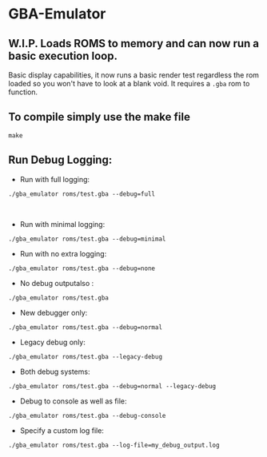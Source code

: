 # GBA-Emulator
## W.I.P. Loads ROMS to memory and can now run a basic execution loop. 
Basic display capabilities, it now runs a basic render test regardless the rom loaded so you won't have to look at a blank void. It requires a `.gba` rom to function.

## To compile simply use the make file
```
make
```

## Run Debug Logging:      
* Run with full logging:
```‎
./gba_emulator roms/test.gba --debug=full
```
‎
* Run with minimal logging:
```
./gba_emulator roms/test.gba --debug=minimal
```
* Run with no extra logging:

```
./gba_emulator roms/test.gba --debug=none

```
* No debug outputalso :
```
./gba_emulator roms/test.gba
```
* New debugger only:
```
./gba_emulator roms/test.gba --debug=normal
```
* Legacy debug only:
```
./gba_emulator roms/test.gba --legacy-debug
```
* Both debug systems: 
```
./gba_emulator roms/test.gba --debug=normal --legacy-debug
```
* Debug to console as well as file: 
```
./gba_emulator roms/test.gba --debug-console
```
* Specify a custom log file:
```
./gba_emulator roms/test.gba --log-file=my_debug_output.log
```
